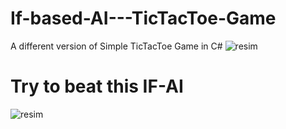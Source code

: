# If-based-AI---TicTacToe-Game
A different version of Simple TicTacToe Game in C#
![resim](https://user-images.githubusercontent.com/50989796/125780690-0dce6727-da19-444f-a574-1e0da079122e.png)
# Try to beat this IF-AI
![resim](https://user-images.githubusercontent.com/50989796/125780744-4c565314-697b-4c2d-ae66-07c14bc29451.png)
